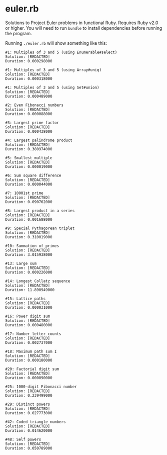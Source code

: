 euler.rb
========

Solutions to Project Euler problems in functional Ruby. Requires Ruby v2.0 or
higher. You will need to run `bundle` to install dependencies before running
the program.

Running `./euler.rb` will show something like this:

    #1: Multiples of 3 and 5 (using Enumerable#select)
    Solution: [REDACTED]
    Duration: 0.000298000

    #1: Multiples of 3 and 5 (using Array#uniq)
    Solution: [REDACTED]
    Duration: 0.000318000

    #1: Multiples of 3 and 5 (using Set#union)
    Solution: [REDACTED]
    Duration: 0.000489000

    #2: Even Fibonacci numbers
    Solution: [REDACTED]
    Duration: 0.000088000

    #3: Largest prime factor
    Solution: [REDACTED]
    Duration: 0.000438000

    #4: Largest palindrome product
    Solution: [REDACTED]
    Duration: 0.380974000

    #5: Smallest multiple
    Solution: [REDACTED]
    Duration: 0.000019000

    #6: Sum square difference
    Solution: [REDACTED]
    Duration: 0.000044000

    #7: 10001st prime
    Solution: [REDACTED]
    Duration: 0.090762000

    #8: Largest product in a series
    Solution: [REDACTED]
    Duration: 0.001688000

    #9: Special Pythagorean triplet
    Solution: [REDACTED]
    Duration: 0.310019000

    #10: Summation of primes
    Solution: [REDACTED]
    Duration: 3.015938000

    #13: Large sum
    Solution: [REDACTED]
    Duration: 0.000226000

    #14: Longest Collatz sequence
    Solution: [REDACTED]
    Duration: 11.890949000

    #15: Lattice paths
    Solution: [REDACTED]
    Duration: 0.000031000

    #16: Power digit sum
    Solution: [REDACTED]
    Duration: 0.000480000

    #17: Number letter counts
    Solution: [REDACTED]
    Duration: 0.002737000

    #18: Maximum path sum I
    Solution: [REDACTED]
    Duration: 0.000180000

    #20: Factorial digit sum
    Solution: [REDACTED]
    Duration: 0.000090000

    #25: 1000-digit Fibonacci number
    Solution: [REDACTED]
    Duration: 0.239499000

    #29: Distinct powers
    Solution: [REDACTED]
    Duration: 0.027773000

    #42: Coded triangle numbers
    Solution: [REDACTED]
    Duration: 0.014620000

    #48: Self powers
    Solution: [REDACTED]
    Duration: 0.050789000
